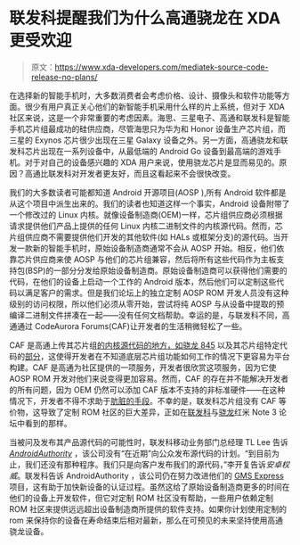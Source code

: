 # 联发科提醒我们为什么高通骁龙在 XDA 更受欢迎

> 原文：<https://www.xda-developers.com/mediatek-source-code-release-no-plans/>

在选择新的智能手机时，大多数消费者会考虑价格、设计、摄像头和软件功能等方面。很少有用户真正关心他们的新智能手机采用什么样的片上系统，但对于 XDA 社区来说，这是一个非常重要的考虑因素。海思、三星电子、高通和联发科是智能手机芯片组最成功的硅供应商，尽管海思只为华为和 Honor 设备生产芯片组，而三星的 Exynos 芯片很少出现在三星 Galaxy 设备之外。另一方面，高通骁龙和联发科芯片出现在一系列设备中，从最低端的 Android Go 设备到最高端的游戏手机。对于对自己的设备感兴趣的 XDA 用户来说，使用骁龙芯片是显而易见的。原因？高通比联发科对开发者更友好，而且这看起来不会很快改变。

我们的大多数读者可能都知道 Android 开源项目(AOSP ),所有 Android 软件都是从这个项目中派生出来的。我们的读者也知道这样一个事实，Android 设备附带了一个修改过的 Linux 内核。就像设备制造商(OEM)一样，芯片组供应商必须根据请求提供他们产品上提供的任何 Linux 内核二进制文件的内核源代码。然而，芯片组供应商不需要提供他们开发的其他软件(如 HALs 或框架分支)的源代码。当开发一款新的智能手机时，原始设备制造商通常不会从 AOSP 开始。相反，他们依靠芯片供应商来使 AOSP 与他们的芯片组兼容，然后将所有这些代码作为主板支持包(BSP)的一部分分发给原始设备制造商。原始设备制造商可以获得他们需要的代码，在他们的设备上启动一个工作的 Android 版本，然后他们可以定制这些代码以满足客户的需求。但是我们论坛上的独立定制 AOSP ROM 开发人员没有这种级别的访问权限，所以他们必须从零开始，尝试将纯 AOSP 与从设备中提取的预编译二进制文件拼凑在一起——没有任何文档帮助。幸运的是，与联发科不同，高通通过 CodeAurora Forums(CAF)让开发者的生活稍微轻松了一些。

CAF 是高通上传其芯片组[的内核源代码的地方，如骁龙 845](https://www.xda-developers.com/qualcomm-snapdragon-845-kernel-source-code/) 以及其芯片组特定代码的[部分](https://source.codeaurora.org/quic/la/)，这使得开发者在不知道底层芯片组功能如何工作的情况下更容易为平台构建。CAF 是高通为社区提供的一项服务，开发者很欣赏这项服务，因为它使 AOSP ROM 开发对他们来说变得更加容易。然而，CAF 的存在并不能解决开发者的所有问题，因为 OEM 仍然可以添加 CAF 版本不支持的非标准硬件——在这种情况下，开发者不得不求助于[肮脏的手段](https://www.xda-developers.com/cameras-custom-roms-developers-make-hardware-work-without-source-code/)。不幸的是，联发科芯片组没有 CAF 等价物，这导致了定制 ROM 社区的巨大差异，正如在[联发科](https://forum.xda-developers.com/redmi-note-3/xiaomi-redmi-note-3-mediatek-roms-kernels-recoveries--other-development)与[骁龙](https://forum.xda-developers.com/redmi-note-3/development)红米 Note 3 论坛中看到的那样。

当被问及发布其产品源代码的可能性时，联发科移动业务部门总经理 TL Lee 告诉 [*AndroidAuthority*](https://www.androidauthority.com/mediatek-updates-source-code-924160/) ，该公司没有“在近期”向公众发布源代码的计划。“到目前为止，我们还没有那种程序。我们只是向客户发布我们的源代码，”李开复告诉*安卓权威*。联发科告诉 AndroidAuthority ，该公司仍在努力改进他们的 [GMS Express](https://www.xda-developers.com/google-mediatek-announce-gms-express/) 项目，这有助于加快新设备的认证过程。虽然这给了原始设备制造商更多的时间在他们的设备上开发软件，但它对定制 ROM 社区没有帮助，一些用户依赖定制 ROM 社区来提供远远超出设备制造商所提供的软件支持。如果你计划使用定制的 rom 来保持你的设备在寿命结束后相对最新，那么在可预见的未来坚持使用高通骁龙设备。